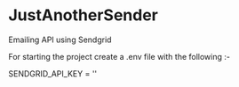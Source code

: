 # JustAnotherSender
Emailing API using Sendgrid

For starting the project create a .env file with the following :-

SENDGRID_API_KEY = '<Your SendGrid Api key>'
